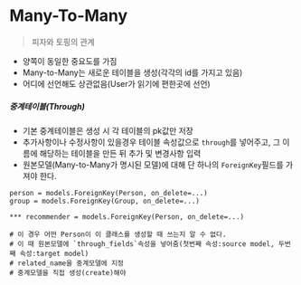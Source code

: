 # Many-To-Many
> 피자와 토핑의 관계

* 양쪽이 동일한 중요도를 가짐
* Many-to-Many는 새로운 테이블을 생성(각각의 id를 가지고 있음)
* 어디에 선언해도 상관없음(User가 읽기에 편한곳에 선언)

##### 중계테이블(Through)
* 기본 중계테이블은 생성 시 각 테이블의 pk값만 저장
* 추가사항이나 수정사항이 있을경우 테이블 속성값으로 `through`를 넣어주고, 그 이름에 해당하는 테이블을 만든 뒤 추가 및 변경사항 입력
* 원본모델(Many-to-Many가 명시된 모델)에 대해 단 하나의 `ForeignKey`필드를 가져야 한다.

```
person = models.ForeignKey(Person, on_delete=...)
group = models.ForeignKey(Group, on_delete=...)

*** recommender = models.ForeignKey(Person, on_delete=...)

# 이 경우 어떤 Person이 이 클래스를 생성할 때 쓰는지 알 수 없다.
# 이 때 원본모델에 `through_fields`속성을 넣어줌(첫번째 속성:source model, 두번째 속성:target model)
# related_name을 중계모델에 지정
# 중계모델을 직접 생성(create)해야 
```
